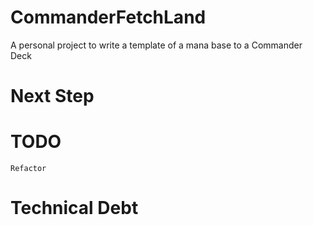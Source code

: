 # CommanderFetchLand
A personal project to write a template of a mana base to a Commander Deck
# Next Step 
	
# TODO 
	Refactor 
	
# Technical Debt